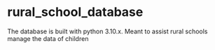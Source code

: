 # rural_school_database
The database is built with python 3.10.x. Meant to assist rural schools manage the data of children
